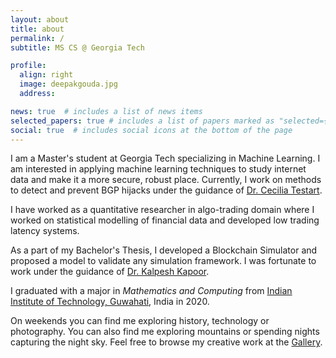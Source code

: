 ```yaml
---
layout: about
title: about
permalink: /
subtitle: MS CS @ Georgia Tech

profile:
  align: right
  image: deepakgouda.jpg
  address: 

news: true  # includes a list of news items
selected_papers: true # includes a list of papers marked as "selected={true}"
social: true  # includes social icons at the bottom of the page
---
```


I am a Master's student at Georgia Tech specializing in Machine Learning. I am interested in applying machine learning techniques to study internet data and make it a more secure, robust place. Currently, I work on methods to detect and prevent BGP hijacks under the guidance of [Dr. Cecilia Testart](https://people.csail.mit.edu/ctestart/).

I have worked as a quantitative researcher in algo-trading domain where I worked on statistical modelling of financial
data and developed low trading latency systems.

As a part of my Bachelor's Thesis, I developed a Blockchain Simulator and proposed a model to validate any
simulation framework. I was fortunate to work under the guidance of [Dr. Kalpesh Kapoor](https://www.iitg.ac.in/kalpesh/).

I graduated with a major in *Mathematics and Computing* from
[Indian Institute of Technology, Guwahati](https://www.iitg.ac.in/), India in 2020.

On weekends you can find me exploring history, technology or photography. You can also
find me exploring mountains or spending nights capturing the night sky. Feel free to browse my creative work
at the [Gallery](/shots).

